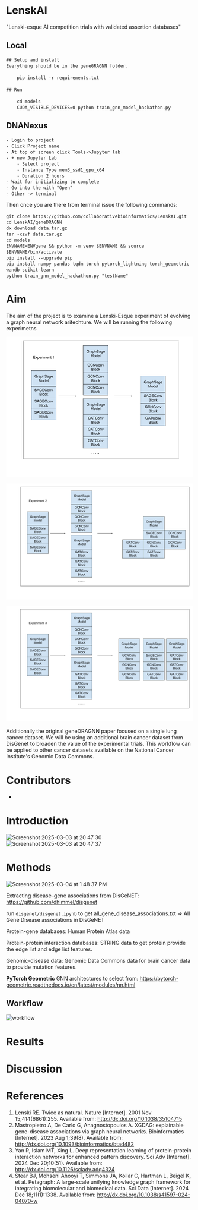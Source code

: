# LenskAI

"Lenski-esque AI competition trials with validated assertion databases"

## Local
    ## Setup and install
    Everything should be in the geneGRAGNN folder.

        pip install -r requirements.txt

    ## Run

        cd models
        CUDA_VISIBLE_DEVICES=0 python train_gnn_model_hackathon.py 

## DNANexus

    - Login to project
    - Click Project name
    - At top of screen click Tools->Jupyter lab
    - + new Jupyter Lab
        - Select project
        - Instance Type mem3_ssd1_gpu_x64
        - Duration 2 hours
    - Wait for initializing to complete
    - Go into the with "Open"
    - Other -> terminal

Then once you are there from terminal issue the following commands:

    git clone https://github.com/collaborativebioinformatics/LenskAI.git
    cd LenskAI/geneDRAGNN
    dx download data.tar.gz
    tar -xzvf data.tar.gz 
    cd models
    ENVNAME=ENVgene && python -m venv $ENVNAME && source $ENVNAME/bin/activate
    pip install --upgrade pip
    pip install numpy pandas tqdm torch pytorch_lightning torch_geometric wandb scikit-learn
    python train_gnn_model_hackathon.py "testName"

# Aim

The aim of the project is to examine a Lenski-Esque experiment of evolving a graph neural network aritechture.  We will be running the following experimetns

![experiment1](Experiment1.png)

![experiment2](Experiment2.png)

![experiment3](Experiment3.png)

Additionally the original geneDRAGNN paper focused on a single lung cancer dataset.  We will be using an additional brain cancer dataset from DisGenet to broaden the value of the experimental trials. This workflow can be applied to other cancer datasets available on the National Cancer Institute's Genomic Data Commons. 


# Contributors

- 

# Introduction

<img width="795" alt="Screenshot 2025-03-03 at 20 47 30" src="https://github.com/user-attachments/assets/19681a5d-355d-4b5f-8d18-508330dc073a" />

<img width="367" alt="Screenshot 2025-03-03 at 20 47 37" src="https://github.com/user-attachments/assets/39e8d1d0-e607-4281-a560-f0ee473e3ab6" />

# Methods

<img width="328" alt="Screenshot 2025-03-04 at 1 48 37 PM" src="https://github.com/user-attachments/assets/5e6a44be-fe29-4017-b129-910e6931ea90" />


Extracting disease–gene associations from DisGeNET: https://github.com/dhimmel/disgenet

run `disgenet/disgenet.ipynb` to get all_gene_disease_associations.txt => All Gene Disease associations in DisGeNET

Protein-gene databases: Human Protein Atlas data

Protein-protein interaction databases: STRING data to get protein provide the edge list and edge list features.

Genomic-disease data: Genomic Data Commons data for brain cancer data to provide mutation features.

**PyTorch Geometric** GNN architectures to select from: https://pytorch-geometric.readthedocs.io/en/latest/modules/nn.html

## Workflow

![workflow](https://github.com/user-attachments/assets/929e7817-d43d-4cf4-b5d3-271b6a573ed3)

# Results

# Discussion

# References

1. Lenski RE. Twice as natural. Nature [Internet]. 2001 Nov 15;414(6861):255. Available from: http://dx.doi.org/10.1038/35104715
2. Mastropietro A, De Carlo G, Anagnostopoulos A. XGDAG: explainable gene-disease associations via graph neural networks. Bioinformatics [Internet]. 2023 Aug 1;39(8). Available from: http://dx.doi.org/10.1093/bioinformatics/btad482
3. Yan R, Islam MT, Xing L. Deep representation learning of protein-protein interaction networks for enhanced pattern discovery. Sci Adv [Internet]. 2024 Dec 20;10(51). Available from: http://dx.doi.org/10.1126/sciadv.adq4324
4. Stear BJ, Mohseni Ahooyi T, Simmons JA, Kollar C, Hartman L, Beigel K, et al. Petagraph: A large-scale unifying knowledge graph framework for integrating biomolecular and biomedical data. Sci Data [Internet]. 2024 Dec 18;11(1):1338. Available from: http://dx.doi.org/10.1038/s41597-024-04070-w
